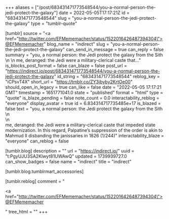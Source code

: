 +++
aliases = ["/post/683431471773548544/you-a-normal-person-the-jedi-protect-the-galaxy"]
date = 2022-05-05T17:17:21Z
id = "683431471773548544"
slug = "you-a-normal-person-the-jedi-protect-the-galaxy"
type = "tumblr-quote"

[tumblr]
source = "<a href=\"http://twitter.com/EFMememacher/status/1522016426487394304\">@EFMememacher</a>"
blog_name = "indirect"
slug = "you-a-normal-person-the-jedi-protect-the-galaxy"
can_send_in_message = true
can_reply = false
summary = "you, a normal person: the Jedi protect the galaxy from the Sith \n \n me, deranged: the Jedi were a military-clerical caste that..."
is_blocks_post_format = false
can_blaze = false
post_url = "https://indirect.io/post/683431471773548544/you-a-normal-person-the-jedi-protect-the-galaxy"
id_string = "683431471773548544"
reblog_key = "iCPsvT4X"
short_url = "https://tmblr.co/ZY3jbyby2KrtOe00"
should_open_in_legacy = true
can_like = false
date = "2022-05-05 17:17:21 GMT"
timestamp = 1651771041.0
state = "published"
format = "html"
type = "quote"
is_blaze_pending = false
note_count = 0.0
interactability_reblog = "everyone"
display_avatar = true
id = 6.834314717735485e+17
is_blazed = false
text = "you, a normal person: the Jedi protect the galaxy from the Sith \n<br/>\n<br/>me, deranged: the Jedi were a military-clerical caste that impeded state modernization. In this regard, Palpatine’s suppression of the order is akin to Mahmud II disbanding the janissaries in 1826 (1/244)"
interactability_blaze = "everyone"
can_reblog = false

[tumblr.blog]
description = ""
url = "https://indirect.io/"
uuid = "t:PgyUJU3SA2Klwyt81UWAwQ"
updated = 1739939727.0
can_show_badges = false
name = "indirect"
title = "indirect"

[tumblr.blog.tumblrmart_accessories]

[tumblr.reblog]
comment = "<p><a href=\"http://twitter.com/EFMememacher/status/1522016426487394304\">@EFMememacher</a></p>"
tree_html = ""
+++

